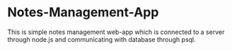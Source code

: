 # Notes-Management-App
This is simple notes management web-app which is connected to a server through node.js and communicating with database through psql.
